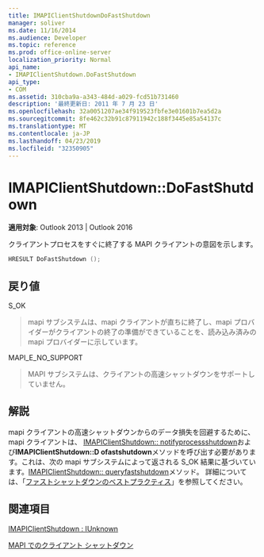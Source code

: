 ```yaml
---
title: IMAPIClientShutdownDoFastShutdown
manager: soliver
ms.date: 11/16/2014
ms.audience: Developer
ms.topic: reference
ms.prod: office-online-server
localization_priority: Normal
api_name:
- IMAPIClientShutdown.DoFastShutdown
api_type:
- COM
ms.assetid: 310cba9a-a343-484d-a029-fcd51b731460
description: '最終更新日: 2011 年 7 月 23 日'
ms.openlocfilehash: 32a0051207ae34f919523fbfe3e01601b7ea5d2a
ms.sourcegitcommit: 8fe462c32b91c87911942c188f3445e85a54137c
ms.translationtype: MT
ms.contentlocale: ja-JP
ms.lasthandoff: 04/23/2019
ms.locfileid: "32350905"
---
```

# <a name="imapiclientshutdowndofastshutdown"></a>IMAPIClientShutdown::DoFastShutdown

  
  
**適用対象**: Outlook 2013 | Outlook 2016 
  
クライアントプロセスをすぐに終了する MAPI クライアントの意図を示します。
  
```cpp
HRESULT DoFastShutdown ();
```

## <a name="return-value"></a>戻り値

S_OK
  
> mapi サブシステムは、mapi クライアントが直ちに終了し、mapi プロバイダーがクライアントの終了の準備ができていることを、読み込み済みの mapi プロバイダーに示しています。
    
MAPI_E_NO_SUPPORT
  
> MAPI サブシステムは、クライアントの高速シャットダウンをサポートしていません。
    
## <a name="remarks"></a>解説

mapi クライアントの高速シャットダウンからのデータ損失を回避するために、mapi クライアントは、 [IMAPIClientShutdown:: notifyprocessshutdown](imapiclientshutdown-notifyprocessshutdown.md)および**IMAPIClientShutdown::D ofastshutdown**メソッドを呼び出す必要があります。これは、次の mapi サブシステムによって返される S_OK 結果に基づいています。[IMAPIClientShutdown:: queryfastshutdown](imapiclientshutdown-queryfastshutdown.md)メソッド。 詳細については、「[ファストシャットダウンのベストプラクティス](best-practices-for-fast-shutdown.md)」を参照してください。
  
## <a name="see-also"></a>関連項目



[IMAPIClientShutdown : IUnknown](imapiclientshutdowniunknown.md)


[MAPI でのクライアント シャットダウン](client-shutdown-in-mapi.md)

